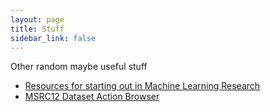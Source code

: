 ```yaml
---
layout: page
title: Stuff
sidebar_link: false
---
```





Other random maybe useful stuff


* [Resources for starting out in Machine Learning Research](unlp/ml/index.html)
* [MSRC12 Dataset Action Browser](action-view/index.html)
